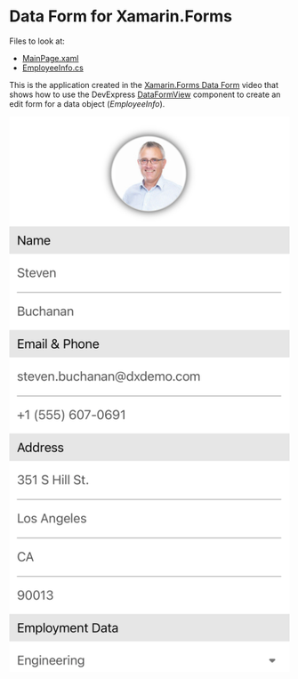 # Data Form for Xamarin.Forms

Files to look at:

- [MainPage.xaml](CS/DataForm/MainPage.xaml)
- [EmployeeInfo.cs](CS/DataForm/EmployeeInfo.cs)

This is the application created in the [Xamarin.Forms Data Form](https://www.youtube.com/watch?v=JdgzpUQR1GE) video that shows how to use the DevExpress [DataFormView](https://docs.devexpress.com/MobileControls/401732/xamarin-forms/data-form/index) component to create an edit form for a data object (*EmployeeInfo*).

<img src="./images/title.png" height="30%" />
